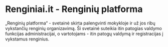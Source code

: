 # Renginiai.it - Renginių platforma

„Renginių platforma“ - svetainė skirta palengvinti mokykloje ir už jos ribų vykstančių renginių organizavimą. Ši svetainė suteikia itin patogias valdymo funkcijas administracijai, o vartotojams - itin patogų valdymą ir registracijas į vykstamus renginius.
